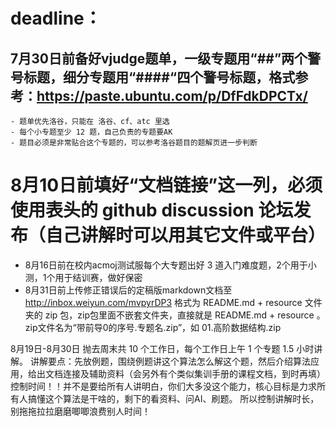 # deadline：

##  7月30日前备好vjudge题单，一级专题用“##”两个警号标题，细分专题用“####“四个警号标题，格式参考：https://paste.ubuntu.com/p/DfFdkDPCTx/
    - 题单优先洛谷，只能在 洛谷、cf、atc 里选
    - 每个小专题至少 12 题，自己负责的专题要AK
    - 题目必须是非常贴合这个专题的，可以参考洛谷题目的题解页进一步判断



# 8月10日前填好“文档链接”这一列，必须使用表头的 github discussion 论坛发布（自己讲解时可以用其它文件或平台）
- 8月16日前在校内acmoj测试服每个大专题出好 3 道入门难度题，2个用于小测，1个用于结训赛，做好保密
- 8月31日前上传修正错误后的定稿版markdown文档至 http://inbox.weiyun.com/mvpyrDP3
   格式为 README.md  + resource 文件夹的 zip 包，zip包里面不嵌套文件夹，直接就是 README.md  + resource 。
   zip文件名为“带前导0的序号.专题名.zip”，如 01.高阶数据结构.zip

8月19日-8月30日 抛去周末共 10 个工作日，每个工作日上午 1 个专题 1.5 小时讲解。
讲解要点：先放例题，围绕例题讲这个算法怎么解这个题，然后介绍算法应用，给出文档连接及辅助资料（会另外有个类似集训手册的课程文档，到时再填）
控制时间！！并不是要给所有人讲明白，你们大多没这个能力，核心目标是力求所有人搞懂这个算法是干啥的，剩下的看资料、问AI、刷题。
所以控制讲解时长，别拖拖拉拉磨磨唧唧浪费别人时间！						